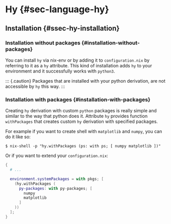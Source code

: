 # Hy {#sec-language-hy}

## Installation {#ssec-hy-installation}

### Installation without packages {#installation-without-packages}

You can install `hy` via nix-env or by adding it to `configuration.nix` by referring to it as a `hy` attribute. This kind of installation adds `hy` to your environment and it successfully works with `python3`.

::: {.caution}
Packages that are installed with your python derivation, are not accessible by `hy` this way.
:::

### Installation with packages {#installation-with-packages}

Creating `hy` derivation with custom `python` packages is really simple and similar to the way that python does it. Attribute `hy` provides function `withPackages` that creates custom `hy` derivation with specified packages.

For example if you want to create shell with `matplotlib` and `numpy`, you can do it like so:

```ShellSession
$ nix-shell -p "hy.withPackages (ps: with ps; [ numpy matplotlib ])"
```

Or if you want to extend your `configuration.nix`:

```nix
{
  # ...

  environment.systemPackages = with pkgs; [
    (hy.withPackages (
      py-packages: with py-packages; [
        numpy
        matplotlib
      ]
    ))
  ];
}
```
